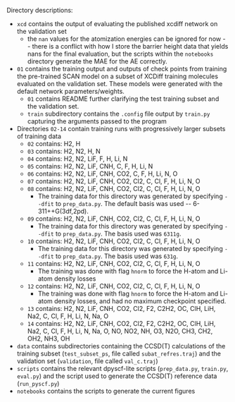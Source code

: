 Directory descriptions:

- `xcd` contains the output of evaluating the published xcdiff network on the validation set
    - the `nan` values for the atomization energies can be ignored for now -- there is a conflict with how I store the barrier height data that yields nans for the final evaluation, but the scripts within the `notebooks` directory generate the MAE for the AE correctly.
- `01` contains the training output and outputs of check points from training the pre-trained SCAN model on a subset of XCDiff training molecules evaluated on the validation set. These models were generated with the default network parameters/weights.
    - `01` contains README further clarifying the test training subset and the validation set.
    - `train` subdirectory contains the `.config` file output by `train.py` capturing the arguments passed to the program
- Directories `02-14` contain training runs with progressively larger subsets of training data
    - `02` contains: H2, H
    - `03` contains: H2, N2, H, N
    - `04` contains: H2, N2, LiF, F, H, Li, N
    - `05` contains: H2, N2, LiF, CNH, C, F, H, Li, N
    - `06` contains: H2, N2, LiF, CNH, CO2, C, F, H, Li, N, O
    - `07` contains: H2, N2, LiF, CNH, CO2, Cl2, C, Cl, F, H, Li, N, O
    - `08` contains: H2, N2, LiF, CNH, CO2, Cl2, C, Cl, F, H, Li, N, O
        - The training data for this directory was generated by specifying `--dfit` to `prep_data.py`. The default basis was used -- 6-311++G(3df,2pd).
    - `09` contains: H2, N2, LiF, CNH, CO2, Cl2, C, Cl, F, H, Li, N, O
        - The training data for this directory was generated by specifying `--dfit` to `prep_data.py`. The basis used was `6311g`.
    - `10` contains: H2, N2, LiF, CNH, CO2, Cl2, C, Cl, F, H, Li, N, O
        - The training data for this directory was generated by specifying `--dfit` to `prep_data.py`. The basis used was `631g`.
    - `11` contains: H2, N2, LiF, CNH, CO2, Cl2, C, Cl, F, H, Li, N, O
        - The training was done with flag `hnorm` to force the H-atom and Li-atom density losses
    - `12` contains: H2, N2, LiF, CNH, CO2, Cl2, C, Cl, F, H, Li, N, O
        - The training was done with flag `hnorm` to force the H-atom and Li-atom density losses, and had no maximum checkpoint specified.
    - `13` contains: H2, N2, LiF, CNH, CO2, Cl2, F2, C2H2, OC, ClH, LiH, Na2, C, Cl, F, H, Li, N, Na, O
    - `14` contains: H2, N2, LiF, CNH, CO2, Cl2, F2, C2H2, OC, ClH, LiH, Na2, C, Cl, F, H, Li, N, Na, O, NO, NO2, NH, O3, N2O, CH3, CH2, OH2, NH3, OH
- `data` contains subdirectories containing the CCSD(T) calculations of the training subset (`test_subset_ps`, file called `subat_refres.traj`) and the validation set (`validation`, file called `val_c.traj`)
- `scripts` contains the relevant dpyscf-lite scripts (`prep_data.py`, `train.py`, `eval.py`) and the script used to generate the CCSD(T) reference data (`run_pyscf.py`)
- `notebooks` contains the scripts to generate the current figures
